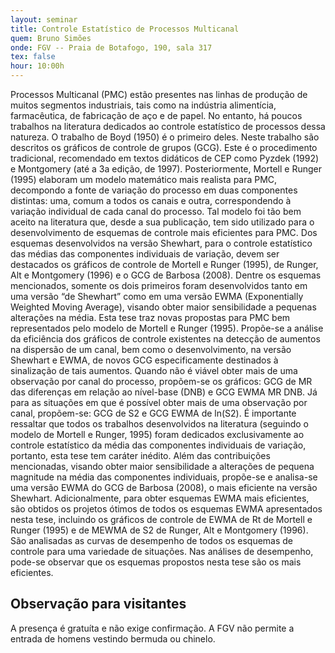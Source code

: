 ```yaml
---
layout: seminar
title: Controle Estatístico de Processos Multicanal
quem: Bruno Simões
onde: FGV -- Praia de Botafogo, 190, sala 317
tex: false
hour: 10:00h
---
```


Processos Multicanal (PMC) estão presentes nas linhas de produção de
muitos segmentos industriais, tais como na indústria alimentícia,
farmacêutica, de fabricação de aço e de papel. No entanto, há poucos
trabalhos na literatura dedicados ao controle estatístico de processos
dessa natureza. O trabalho de Boyd (1950) é o primeiro deles. Neste
trabalho são descritos os gráficos de controle de grupos (GCG). Este é
o procedimento tradicional, recomendado em textos didáticos de CEP
como Pyzdek (1992) e Montgomery (até a 3a edição, de
1997). Posteriormente, Mortell e Runger (1995) elaboram um modelo
matemático mais realista para PMC, decompondo a fonte de variação do
processo em duas componentes distintas: uma, comum a todos os canais e
outra, correspondendo à variação individual de cada canal do processo.
Tal modelo foi tão bem aceito na literatura que, desde a sua
publicação, tem sido utilizado para o desenvolvimento de esquemas de
controle mais eficientes para PMC. Dos esquemas desenvolvidos na
versão Shewhart, para o controle estatístico das médias das
componentes individuais de variação, devem ser destacados os gráficos
de controle de Mortell e Runger (1995), de Runger, Alt e Montgomery
(1996) e o GCG de Barbosa (2008).  Dentre os esquemas mencionados,
somente os dois primeiros foram desenvolvidos tanto em uma versão “de
Shewhart” como em uma versão EWMA (Exponentially Weighted Moving
Average), visando obter maior sensibilidade a pequenas alterações na
média. Esta tese traz novas propostas para PMC bem representados pelo
modelo de Mortell e Runger (1995). Propõe-se a análise da eficiência
dos gráficos de controle existentes na detecção de aumentos na
dispersão de um canal, bem como o desenvolvimento, na versão Shewhart
e EWMA, de novos GCG especificamente destinados à sinalização de tais
aumentos. Quando não é viável obter mais de uma observação por canal
do processo, propõem-se os gráficos: GCG de MR das diferenças em
relação ao nível-base (DNB) e GCG EWMA MR DNB. Já para as situações em
que é possível obter mais de uma observação por canal, propõem-se: GCG
de S2 e GCG EWMA de ln(S2). É importante ressaltar que todos os
trabalhos desenvolvidos na literatura (seguindo o modelo de Mortell e
Runger, 1995) foram dedicados exclusivamente ao controle estatístico
da média das componentes individuais de variação, portanto, esta tese
tem caráter inédito. Além das contribuições mencionadas, visando obter
maior sensibilidade a alterações de pequena magnitude na média das
componentes individuais, propõe-se e analisa-se uma versão EWMA do GCG
de Barbosa (2008), o mais eficiente na versão
Shewhart. Adicionalmente, para obter esquemas EWMA mais eficientes,
são obtidos os projetos ótimos de todos os esquemas EWMA apresentados
nesta tese, incluindo os gráficos de controle de EWMA de Rt de Mortell
e Runger (1995) e de MEWMA de S2 de Runger, Alt e Montgomery (1996).
São analisadas as curvas de desempenho de todos os esquemas de
controle para uma variedade de situações. Nas análises de desempenho,
pode-se observar que os esquemas propostos nesta tese são os mais
eficientes.

## Observação para visitantes

A presença é gratuíta e não exige confirmação. A FGV não permite a
entrada de homens vestindo bermuda ou chinelo.
